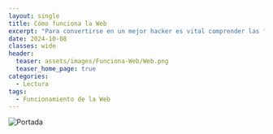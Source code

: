 ```yaml
---
layout: single
title: Cómo funciona la Web
excerpt: "Para convertirse en un mejor hacker es vital comprender las funciones subyacentes de la red mundial y qué la hace funcionar."
date: 2024-10-08
classes: wide
header:
  teaser: assets/images/Funciona-Web/Web.png
  teaser_home_page: true
categories:
  - Lectura
tags:
  - Funcionamiento de la Web
---
```


![Portada](https://tryhackme.4kiing.net/assets/images/Funciona-Web/Portada.png)

